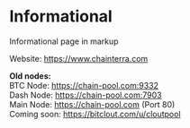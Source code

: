 # Informational
Informational page in markup

Website: https://www.chainterra.com

**Old nodes:**\
BTC Node: https://chain-pool.com:9332 \
Dash Node: https://chain-pool.com:7903 \
Main Node: https://chain-pool.com (Port 80) \
Coming soon: https://bitclout.com/u/cloutpool
